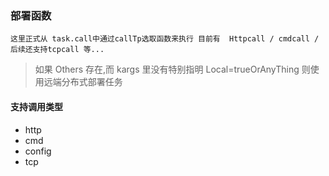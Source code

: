 


### 部署函数
	这里正式从 task.call中通过callTp选取函数来执行 目前有  Httpcall / cmdcall / 后续还支持tcpcall 等...

> 如果 Others 存在,而 kargs 里没有特别指明 Local=trueOrAnyThing 则使用远端分布式部署任务
#### 支持调用类型

 * http
 * cmd
 * config
 * tcp